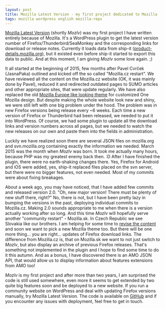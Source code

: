 ```yaml
---
layout: post
title: Mozilla Latest Version - my first project dedicated to Mozilla
tags: mozilla wordpress english mozilla-reps
---
```


[Mozilla Latest Version](https://github.com/MozillaCZ/mozilla-latest-version) (shortly _Mozlv_) was my first project I have written entirely because of Mozilla. It's a WordPress plugin to get the latest version number of Firefox/Thunderbird/SeaMonkey and the corresponding links for download or release notes. Currently it loads data from ship-it ([product-details.mozilla.org](https://product-details.mozilla.org/)), but it existed even before ship-it started to export this data to public. And at this moment, I am giving _Mozlv_ some love again. ;)

It all started at the beginning of 2015, few months after Pavel Cvrček (JasnaPaka) outlined and kicked off the so called "Mozilla.cz restart". We have reviewed all the content on the Mozilla.cz website (OK, it was mainly done by Pavel), reduced it and redirected outdated pages to SUMO articles and other appropriate sites, that were update regularly. We have also replaced the old [Mozilla Europe like looking theme](https://www.mozilla.cz/zpravicky/plnime-slib-a-tak-je-tu-novy-web-mozilla-cz/) for customized One Mozilla design. But despite making the whole website look new and shiny, we were still left with one big problem under the hood. The problem was in new Firefox versions being release every ~6 weeks. Each time a new version of Firefox or Thunderbird had been released, we needed to put it into WordPress. Of course, we had some plugin to update all the download links and version numbers across all pages, but we needed to watch the new releases on our own and paste them into the fields in administration.

Luckily we have realized soon there are several JSON files on mozilla.org and svn.mozilla.org containing exactly the information we needed. March 2015 was the month when _Mozlv_ was born. It took me actually many hours, because PHP was my greatest enemy back then. :D After I have finished the plugin, there were no earth-shaking changes there. Yes, Firefox for Android and iOS were added, yes, ship-it replaced files placed on the svn server, but there were no bigger features, not even needed. Most of my commits were about fixing breakages.

About a week ago, you may have noticed, that I have added few commits and released version 2.0. "Oh, new major version! There must be plenty of new stuff there, right?" No, there is not, but I have been pretty lazy in bumping the versions in the past, deploying individual commits to Mozilla.cz. Making 2.0 sounds appropriate to me when there is a version actually working after so long. And this time _Mozlv_ will hopefully serve another "community restart" - Mozilla.sk. In Czech Republic we see Slovakia like our brothers. I am helping for some time to [revise the content](https://bugzilla.mozilla.org/show_bug.cgi?id=639192) and soon we want to pick a new Mozilla theme too. But there will be one more thing... you are right... updates of Firefox download links. The difference from Mozilla.cz is, that on Mozilla.sk we want to not just switch to _Mozlv_, but also display an archive of previous Firefox releases. That's something not implemented in the plugin and I hope to find some time to do it this autumn. And as a bonus, I have discovered there is an AMO JSON API, that would allow us to display information about features extensions from AMO too!

_Mozlv_ is my first project and after more than two years, I am surprised the code is still used somewhere, even more it seems to get extended by two quite big features soon and be deployed to a new website. If you run a community website on WordPress and deal with updating Firefox versions manually, try Mozilla Latest Version. The code is available on [GitHub](https://github.com/MozillaCZ/mozilla-latest-version/) and if you encounter any issues with deployment, feel free to get in touch.
